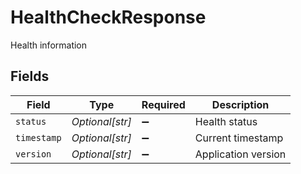 # HealthCheckResponse

Health information


## Fields

| Field               | Type                | Required            | Description         |
| ------------------- | ------------------- | ------------------- | ------------------- |
| `status`            | *Optional[str]*     | :heavy_minus_sign:  | Health status       |
| `timestamp`         | *Optional[str]*     | :heavy_minus_sign:  | Current timestamp   |
| `version`           | *Optional[str]*     | :heavy_minus_sign:  | Application version |